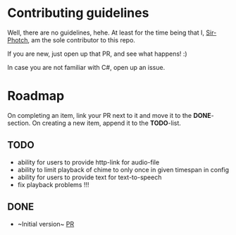 # Contributing guidelines
Well, there are no guidelines, hehe. At least for the time being that I, [Sir-Photch](https://github.com/Sir-Photch), am the sole contributor to this repo.

If you are new, just open up that PR, and see what happens! :)

In case you are not familiar with C#, open up an issue.

# Roadmap
On completing an item, link your PR next to it and move it to the **DONE**-section.
On creating a new item, append it to the **TODO**-list.

## TODO
- ability for users to provide http-link for audio-file
- ability to limit playback of chime to only once in given timespan in config
- ability for users to provide text for text-to-speech
- fix playback problems !!!

## DONE
- ~Initial version~ [PR](https://github.com/Sir-Photch/DAB/pull/5)
